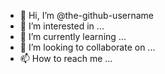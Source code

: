 - 👋 Hi, I’m @the-github-username
- 👀 I’m interested in ...
- 🌱 I’m currently learning ...
- 💞️ I’m looking to collaborate on ...
- 📫 How to reach me ...

<!---
the-github-username/the-github-username is a ✨ special ✨ repository because its `README.md` (this file) appears on your GitHub profile.
You can click the Preview link to take a look at your changes.
--->
